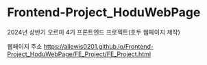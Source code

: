 # Frontend-Project_HoduWebPage
2024년 상반기 오르미 4기 프론트엔드 프로젝트(호두 웹페이지 제작)

웹페이지 주소
https://allewis0201.github.io/Frontend-Project_HoduWebPage/FE_Project/FE_Project.html
